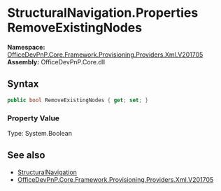 # StructuralNavigation.Properties RemoveExistingNodes
  

**Namespace:** [OfficeDevPnP.Core.Framework.Provisioning.Providers.Xml.V201705](OfficeDevPnP.Core.Framework.Provisioning.Providers.Xml.V201705.md)  
**Assembly:** OfficeDevPnP.Core.dll  
## Syntax
```C#
public bool RemoveExistingNodes { get; set; }
```

### Property Value
Type: System.Boolean  

## See also
- [StructuralNavigation](OfficeDevPnP.Core.Framework.Provisioning.Providers.Xml.V201705.StructuralNavigation.md) 
- [OfficeDevPnP.Core.Framework.Provisioning.Providers.Xml.V201705](OfficeDevPnP.Core.Framework.Provisioning.Providers.Xml.V201705.md) 
